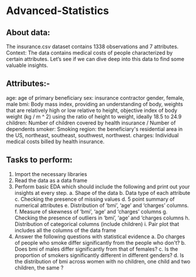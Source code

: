 # Advanced-Statistics

## About data:
The insurance.csv dataset contains 1338 observations and 7 attributes.
Context: The data contains medical costs of people characterized by certain attributes. Let’s see if we can dive deep into this data to find some valuable insights.

## Attributes:-
age: age of primary beneficiary
sex: insurance contractor gender, female, male
bmi: Body mass index, providing an understanding of body, weights that are relatively high or low relative to height, objective index of body weight (kg / m ^ 2) using the ratio of height to weight, ideally 18.5 to 24.9
children: Number of children covered by health insurance / Number of dependents
smoker: Smoking
region: the beneficiary's residential area in the US, northeast, southeast, southwest, northwest.
charges: Individual medical costs billed by health insurance.

## Tasks to perform:
1. Import the necessary libraries
2. Read the data as a data frame
3. Perform basic EDA which should include the following and print out your insights at every step.
  a. Shape of the data
  b. Data type of each attribute
  c. Checking the presence of missing values
  d. 5 point summary of numerical attributes
  e. Distribution of ‘bmi’, ‘age’ and ‘charges’ columns.
  f. Measure of skewness of ‘bmi’, ‘age’ and ‘charges’ columns
  g. Checking the presence of outliers in ‘bmi’, ‘age’ and ‘charges columns
  h. Distribution of categorical columns (include children)
  i. Pair plot that includes all the columns of the data frame
4. Answer the following questions with statistical evidence
  a. Do charges of people who smoke differ significantly from the people who don't?
  b. Does bmi of males differ significantly from that of females?
  c. Is the proportion of smokers significantly different in different genders?
  d. Is the distribution of bmi across women with no children, one child and two children, the same ?

